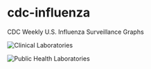 # cdc-influenza
CDC Weekly U.S. Influenza Surveillance Graphs

![Clinical Laboratories](https://www.cdc.gov/flu/weekly/WeeklyArchives2022-2023/images/WHONPHL33_small.gif?raw=true)

![Public Health Laboratories](https://www.cdc.gov/flu/weekly/weeklyarchives2022-2023/images/WHOPHL33_small.gif?raw=true)
        